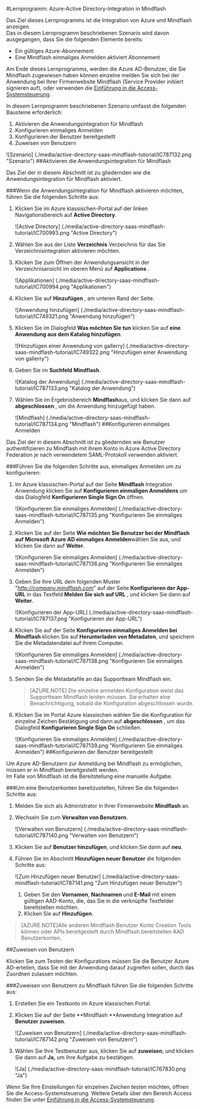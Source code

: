 <properties 
    pageTitle="Lernprogramm: Azure-Active Directory-Integration in Mindflash | Microsoft Azure" 
    description="Informationen Sie zur Verwendung von Mindflash mit Azure Active Directory einmaliges Anmelden, automatisierte Bereitstellung und mehr aktivieren!" 
    services="active-directory" 
    authors="jeevansd"  
    documentationCenter="na" 
    manager="femila"/>
<tags 
    ms.service="active-directory" 
    ms.devlang="na" 
    ms.topic="article" 
    ms.tgt_pltfrm="na" 
    ms.workload="identity" 
    ms.date="09/29/2016" 
    ms.author="jeedes" />

#<a name="tutorial-azure-active-directory-integration-with-mindflash"></a>Lernprogramm: Azure-Active Directory-Integration in Mindflash
  
Das Ziel dieses Lernprogramms ist die Integration von Azure und Mindflash anzeigen.  
Das in diesem Lernprogramm beschriebenen Szenario wird davon ausgegangen, dass Sie die folgenden Elemente bereits:

-   Ein gültiges Azure-Abonnement
-   Eine Mindflash einmaliges Anmelden aktiviert Abonnement
  
Am Ende dieses Lernprogramms, werden die Azure AD-Benutzer, die Sie Mindflash zugewiesen haben können einzelne melden Sie sich bei der Anwendung bei Ihrer Firmenwebsite Mindflash (Service Provider initiiert signieren auf), oder verwenden die [Einführung in die Access-Systemsteuerung](active-directory-saas-access-panel-introduction.md).
  
In diesem Lernprogramm beschriebenen Szenario umfasst die folgenden Bausteine erforderlich:

1.  Aktivieren die Anwendungsintegration für Mindflash
2.  Konfigurieren einmaliges Anmelden
3.  Konfigurieren der Benutzer bereitgestellt
4.  Zuweisen von Benutzern

![Szenario] (./media/active-directory-saas-mindflash-tutorial/IC787132.png "Szenario")
##<a name="enabling-the-application-integration-for-mindflash"></a>Aktivieren die Anwendungsintegration für Mindflash
  
Das Ziel der in diesem Abschnitt ist zu gliedernden wie die Anwendungsintegration für Mindflash aktiviert.

###<a name="to-enable-the-application-integration-for-mindflash-perform-the-following-steps"></a>Wenn die Anwendungsintegration für Mindflash aktivieren möchten, führen Sie die folgenden Schritte aus:

1.  Klicken Sie im Azure klassischen-Portal auf der linken Navigationsbereich auf **Active Directory**.

    ![Active Directory] (./media/active-directory-saas-mindflash-tutorial/IC700993.png "Active Directory")

2.  Wählen Sie aus der Liste **Verzeichnis** Verzeichnis für das Sie Verzeichnisintegration aktivieren möchten.

3.  Klicken Sie zum Öffnen der Anwendungsansicht in der Verzeichnisansicht im oberen Menü auf **Applications** .

    ![Applikationen] (./media/active-directory-saas-mindflash-tutorial/IC700994.png "Applikationen")

4.  Klicken Sie auf **Hinzufügen** , am unteren Rand der Seite.

    ![Anwendung hinzufügen] (./media/active-directory-saas-mindflash-tutorial/IC749321.png "Anwendung hinzufügen")

5.  Klicken Sie im Dialogfeld **Was möchten Sie tun** klicken Sie auf **eine Anwendung aus dem Katalog hinzufügen**.

    ![Hinzufügen einer Anwendung von gallerry] (./media/active-directory-saas-mindflash-tutorial/IC749322.png "Hinzufügen einer Anwendung von gallerry")

6.  Geben Sie im **Suchfeld** **Mindflash**.

    ![Katalog der Anwendung] (./media/active-directory-saas-mindflash-tutorial/IC787133.png "Katalog der Anwendung")

7.  Wählen Sie im Ergebnisbereich **Mindflash**aus, und klicken Sie dann auf **abgeschlossen** , um die Anwendung hinzugefügt haben.

    ![Mindflash] (./media/active-directory-saas-mindflash-tutorial/IC787134.png "Mindflash")
##<a name="configuring-single-sign-on"></a>Konfigurieren einmaliges Anmelden
  
Das Ziel der in diesem Abschnitt ist zu gliedernden wie Benutzer authentifizieren zu Mindflash mit ihrem Konto in Azure Active Directory Federation je nach verwendetem SAML-Protokoll verwenden aktiviert.

###<a name="to-configure-single-sign-on-perform-the-following-steps"></a>Führen Sie die folgenden Schritte aus, einmaliges Anmelden um zu konfigurieren:

1.  Im Azure klassischen-Portal auf der Seite **Mindflash** Integration Anwendung klicken Sie auf **Konfigurieren einmaligen Anmeldens** um das Dialogfeld **Konfigurieren Single Sign On** öffnen.

    ![Konfigurieren Sie einmaliges Anmelden] (./media/active-directory-saas-mindflash-tutorial/IC787135.png "Konfigurieren Sie einmaliges Anmelden")

2.  Klicken Sie auf der Seite **Wie möchten Sie Benutzer bei der Mindflash auf** **Microsoft Azure AD einmaliges Anmelden**wählen Sie aus, und klicken Sie dann auf **Weiter**.

    ![Konfigurieren Sie einmaliges Anmelden] (./media/active-directory-saas-mindflash-tutorial/IC787136.png "Konfigurieren Sie einmaliges Anmelden")

3.  Geben Sie Ihre URL dem folgenden Muster "*http://company.mindflash.com*" auf der Seite **Konfigurieren der App-URL** in das Textfeld **Melden Sie sich auf URL** , und klicken Sie dann auf **Weiter**.

    ![Konfigurieren der App-URL] (./media/active-directory-saas-mindflash-tutorial/IC787137.png "Konfigurieren der App-URL")

4.  Klicken Sie auf der Seite **Konfigurieren einmaliges Anmelden bei Mindflash** klicken Sie auf **Herunterladen von Metadaten**, und speichern Sie die Metadatendatei auf Ihrem Computer.

    ![Konfigurieren Sie einmaliges Anmelden] (./media/active-directory-saas-mindflash-tutorial/IC787138.png "Konfigurieren Sie einmaliges Anmelden")

5.  Senden Sie die Metadatafile an das Supportteam Mindflash ein.

    >[AZURE.NOTE] Die einzelne anmelden Konfiguration weist das Supportteam Mindflash leisten müssen. Sie erhalten eine Benachrichtigung, sobald die Konfiguration abgeschlossen wurde.

6.  Klicken Sie im Portal Azure klassischen wählen Sie die Konfiguration für einzelne Zeichen Bestätigung und dann auf **abgeschlossen** , um das Dialogfeld **Konfigurieren Single Sign On** schließen.

    ![Konfigurieren Sie einmaliges Anmelden] (./media/active-directory-saas-mindflash-tutorial/IC787139.png "Konfigurieren Sie einmaliges Anmelden")
##<a name="configuring-user-provisioning"></a>Konfigurieren der Benutzer bereitgestellt
  
Um Azure AD-Benutzern zur Anmeldung bei Mindflash zu ermöglichen, müssen er in Mindflash bereitgestellt werden.  
Im Falle von Mindflash ist die Bereitstellung eine manuelle Aufgabe.

###<a name="to-provision-a-user-accounts-perform-the-following-steps"></a>Um eine Benutzerkonten bereitzustellen, führen Sie die folgenden Schritte aus:

1.  Melden Sie sich als Administrator in Ihrer Firmenwebsite **Mindflash** an.

2.  Wechseln Sie zum **Verwalten von Benutzern**.

    ![Verwalten von Benutzern] (./media/active-directory-saas-mindflash-tutorial/IC787140.png "Verwalten von Benutzern")

3.  Klicken Sie auf **Benutzer hinzufügen**, und klicken Sie dann auf **neu**.

4.  Führen Sie im Abschnitt **Hinzufügen neuer Benutzer** die folgenden Schritte aus:

    ![Zum Hinzufügen neuer Benutzer] (./media/active-directory-saas-mindflash-tutorial/IC787141.png "Zum Hinzufügen neuer Benutzer")

    1.  Geben Sie den **Vornamen**, **Nachnamen** und **E-Mail** mit einem gültigen AAD-Konto, die, das Sie in die verknüpfte Textfelder bereitstellen möchten.
    2.  Klicken Sie auf **Hinzufügen**.

>[AZURE.NOTE]Alle anderen Mindflash Benutzer Konto Creation Tools können oder APIs bereitgestellt durch Mindflash bereitstellen AAD Benutzerkonten.

##<a name="assigning-users"></a>Zuweisen von Benutzern
  
Klicken Sie zum Testen der Konfigurations müssen Sie die Benutzer Azure AD-erteilen, dass Sie mit der Anwendung darauf zugreifen sollen, durch das Zuordnen zulassen möchten.

###<a name="to-assign-users-to-mindflash-perform-the-following-steps"></a>Zuweisen von Benutzern zu Mindflash führen Sie die folgenden Schritte aus:

1.  Erstellen Sie ein Testkonto im Azure klassischen Portal.

2.  Klicken Sie auf der Seite **Mindflash **Anwendung Integration auf **Benutzer zuweisen**.

    ![Zuweisen von Benutzern] (./media/active-directory-saas-mindflash-tutorial/IC787142.png "Zuweisen von Benutzern")

3.  Wählen Sie Ihre Testbenutzer aus, klicken Sie auf **zuweisen**, und klicken Sie dann auf **Ja,** um Ihre Aufgabe zu bestätigen.

    ![Ja] (./media/active-directory-saas-mindflash-tutorial/IC767830.png "Ja")
  
Wenn Sie Ihre Einstellungen für einzelnen Zeichen testen möchten, öffnen Sie die Access-Systemsteuerung. Weitere Details über den Bereich Access finden Sie unter [Einführung in die Access-Systemsteuerung](active-directory-saas-access-panel-introduction.md).
